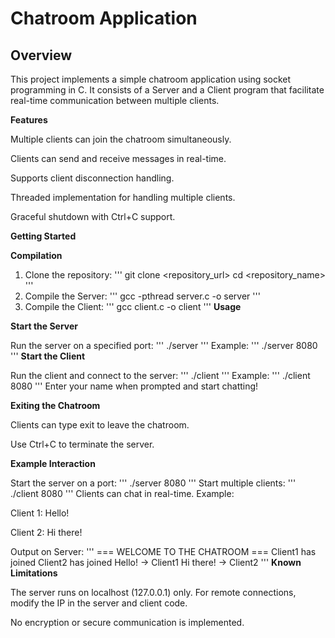 # Chatroom Application

## **Overview**

This project implements a simple chatroom application using socket programming in C. It consists of a Server and a Client program that facilitate real-time communication between multiple clients.

**Features**

Multiple clients can join the chatroom simultaneously.

Clients can send and receive messages in real-time.

Supports client disconnection handling.

Threaded implementation for handling multiple clients.

Graceful shutdown with Ctrl+C support.

**Getting Started**

**Compilation**

1. Clone the repository:
'''
git clone <repository_url>
cd <repository_name>
'''
2. Compile the Server:
'''
gcc -pthread server.c -o server
'''
3. Compile the Client:
'''
gcc client.c -o client
'''
**Usage**

**Start the Server**

Run the server on a specified port:
'''
./server <port>
'''
Example:
'''
./server 8080
'''
**Start the Client**

Run the client and connect to the server:
'''
./client <port>
'''
Example:
'''
./client 8080
'''
Enter your name when prompted and start chatting!

**Exiting the Chatroom**

Clients can type exit to leave the chatroom.

Use Ctrl+C to terminate the server.

**Example Interaction**

Start the server on a port:
'''
./server 8080
'''
Start multiple clients:
'''
./client 8080
'''
Clients can chat in real-time. Example:

Client 1: Hello!

Client 2: Hi there!

Output on Server:
'''
=== WELCOME TO THE CHATROOM ===
Client1 has joined
Client2 has joined
Hello! -> Client1
Hi there! -> Client2
'''
**Known Limitations**

The server runs on localhost (127.0.0.1) only. For remote connections, modify the IP in the server and client code.

No encryption or secure communication is implemented.
